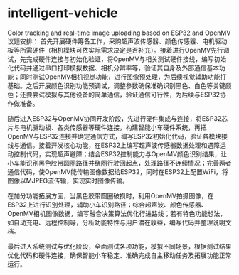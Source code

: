 # intelligent-vehicle
Color tracking and real-time image uploading based on ESP32 and OpenMV
议题安排：
首先开展硬件筹备工作，采购超声波传感器、颜色传感器、电机驱动板等所需硬件（相机模块可依实际需求决定是否补充）。接着进行OpenMV先行调试，先完成硬件连接与初始化验证，将OpenMV与相关测试硬件接线，编写初始化代码并通过串口打印模拟数据、相机分辨率等，验证其自身及外部通信基本功能；同时测试OpenMV相机视觉功能，进行图像预处理，为后续视觉辅助功能打基础。之后开展颜色识别功能预调试，调整参数确保准确识别黑色、白色等关键颜色；还要尝试模拟与其他设备的简单通信，验证通信可行性，为后续与ESP32协作做准备。

随后进入ESP32与OpenMV协同开发阶段，先进行硬件集成与连接，将ESP32芯片与电机驱动板、各类传感器等硬件连接，构建智能小车硬件系统，再把OpenMV与ESP32连接并确定通信方式，编写ESP32初始化代码，验证各模块接线与通信。接着开发核心功能，在ESP32上编写超声波传感器数据处理和遇障运动控制代码，实现超声避障；结合ESP32控制能力与OpenMV颜色识别结果，让小车能识别黑色胶带圆圈路径并绕圈行驶回起点，处理路径不连续情况；完善两者通信代码，使OpenMV能传输图像数据给ESP32，同时在ESP32上配置WiFi，将图像以MJPEG流传输，实现实时图像传输。

在加分功能拓展方面，当黑色胶带圆圈破损时，利用OpenMV拍摄图像，在ESP32上进行识别处理，辅助小车识别路径；综合超声波、颜色传感器、OpenMV相机图像数据，编写融合决策算法优化行进路线；若有特色功能想法，如自动充电、远程控制等，分析功能特性与用户潜在收益，编写代码并整理说明文档。

最后进入系统测试与优化阶段，全面测试各项功能，模拟不同场景，根据测试结果优化代码和硬件连接，确保智能小车稳定、准确完成自主移动任务及拓展功能正常运行。
